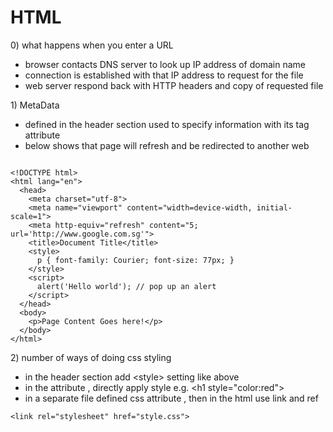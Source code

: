 # HTML

0\) what happens when you enter a URL 

* browser contacts DNS server to look up IP address of domain name
* connection is established with that IP address to request for the file 
* web server respond back with HTTP headers and copy of requested file 



1\) MetaData 

* defined in the header section used to specify information with its tag attribute 
* below shows that page will refresh and be redirected to another web 

```markup

<!DOCTYPE html>
<html lang="en">
  <head>
    <meta charset="utf-8">
    <meta name="viewport" content="width=device-width, initial-scale=1">
    <meta http-equiv="refresh" content="5; url='http://www.google.com.sg'">
    <title>Document Title</title>
    <style>
      p { font-family: Courier; font-size: 77px; }
    </style>
    <script>
      alert('Hello world'); // pop up an alert
    </script>
  </head>
  <body>
    <p>Page Content Goes here!</p>
  </body>
</html>
```

2\) number of ways of doing css styling

* in the header section add &lt;style&gt; setting like above
* in the attribute , directly apply style e.g. &lt;h1 style="color:red"&gt;
* in a separate file defined css attribute , then in the html use link and ref 

```markup
<link rel="stylesheet" href="style.css">

```



